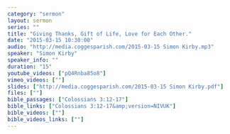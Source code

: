 ```yaml
---
category: "sermon"
layout: sermon
series: ""
title: "Giving Thanks, Gift of Life, Love for Each Other."
date: "2015-03-15 10:30:00"
audio: "http://media.coggesparish.com/2015-03-15 Simon Kirby.mp3"
speaker: "Simon Kirby"
speaker_info: ""
duration: "15"
youtube_videos: ["pQ4Rnba85o8"]
vimeo_videos: [""]
slides: ["http://media.coggesparish.com/2015-03-15 Simon Kirby.pdf"]
files: [""]
bible_passages: ["Colossians 3:12-17"]
bible_links: ["Colossians 3:12-17&amp;version=NIVUK"]
bible_videos: [""]
bible_videos_links: [""]
---
```

